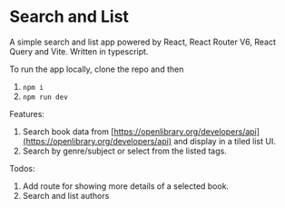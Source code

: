 # Search and List

A simple search and list app powered by React, React Router V6, React Query and Vite.
Written in typescript.

To run the app locally, clone the repo and then

1. `npm i`
2. `npm run dev`

Features:

1. Search book data from [https://openlibrary.org/developers/api](https://openlibrary.org/developers/api) and display in a tiled list UI.
2. Search by genre/subject or select from the listed tags.

Todos:

1. Add route for showing more details of a selected book.
2. Search and list authors
